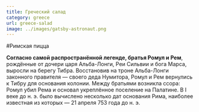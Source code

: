 ```yaml
---
title: Греческий салад
category: greece
url: greece-salad
image: ../images/gatsby-astronaut.png
---
```


#Римская пицца

**Согласно самой распространённой легенде, братья Ромул и Рем**, рождённые от дочери царя Альба-Лонги, Реи Сильвии и бога Марса, выросли на берегу Тибра. Восстановив на троне Альба-Лонги законного правителя — своего деда Нумитора, Ромул и Рем вернулись к Тибру для основания колонии. Между братьями возникла ссора: Ромул убил Рема и основал укреплённое поселение на Палатине. В I веке до н. э. было вычислено несколько дат основания Рима, наиболее известная из которых — 21 апреля 753 года до н. э.
